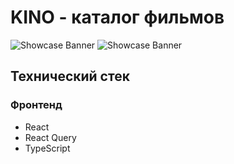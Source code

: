 <h1>KINO - каталог фильмов</h1>

![Showcase Banner](https://i.imgur.com/M64NHwI.png)
![Showcase Banner](https://i.imgur.com/N7fbAWx.png)

<h2>Технический стек</h2>

<h3>Фронтенд</h3>

<ul>
	<li>React</li>
	<li>React Query</li>
	<li>TypeScript</li>
</ul>
